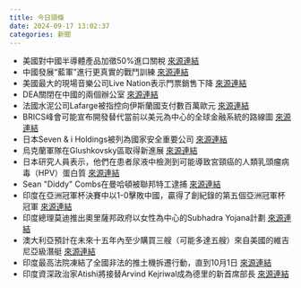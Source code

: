 ```yaml
---
title: 今日頭條
date: 2024-09-17 13:02:37
categories: 新聞            
---
```

- 美國對中國半導體產品加徵50%進口關稅 [來源連結](https://asiatimes.com/2024/09/china-says-new-us-tariffs-compounding-its-mistakes/)
- 中國發展“藍軍”進行更真實的戰鬥訓練 [來源連結](https://asiatimes.com/2024/09/china-blue-force-shooting-at-us-in-a-naval-metaverse/)
- 美國最大的現場音樂公司Live Nation表示門票銷售下降 [來源連結](https://www.npr.org/sections/planet-money/2024/09/17/g-s1-23026/music-festival-cancel-inflation-price-streaming)
- DEA關閉在中國的兩個辦公室 [來源連結](https://www.npr.org/2024/09/17/g-s1-23366/dea-closing-2-offices-in-china)
- 法國水泥公司Lafarge被指控向伊斯蘭國支付數百萬歐元 [來源連結](https://www.theguardian.com/world/2024/sep/17/french-cement-company-lafarge-paid-millions-to-islamic-state-syria)
- BRICS峰會可能宣布開發替代當前以美元為中心的全球金融系統的路線圖 [來源連結](https://asiatimes.com/2024/09/bric-by-bric-de-dollarization-only-a-matter-of-time/)
- 日本Seven & i Holdings被列為國家安全重要公司 [來源連結](https://www.japantimes.co.jp/business/2024/09/17/companies/seven-eleven-new-security-rating/)
- 烏克蘭軍隊在Glushkovsky區取得新進展 [來源連結](https://www.theguardian.com/commentisfree/2024/sep/17/political-settlement-russia-ukraine-nuclear-war)
- 日本研究人員表示，他們在患者尿液中檢測到可能導致宮頸癌的人類乳頭瘤病毒（HPV）蛋白質 [來源連結](https://www.japantimes.co.jp/news/2024/09/17/japan/science-health/japan-urine-test-for-cancer/)
- Sean "Diddy" Combs在曼哈頓被聯邦特工逮捕 [來源連結](https://www.japantimes.co.jp/news/2024/09/17/world/crime-legal/sean-diddy-combs-arrested/)
- 印度在亞洲冠軍杯決賽中以1-0擊敗中國，贏得了創紀錄的第五個亞洲冠軍杯冠軍 [來源連結](https://www.thehindu.com/sport/hockey/asian-champions-trophy-final-india-edges-past-china-1-0-clinches-record-extending-fifth-title/article68651625.ece)
- 印度總理莫迪推出奧里薩邦政府以女性為中心的Subhadra Yojana計劃 [來源連結](https://www.thehindu.com/news/national/odisha/pm-modi-launches-odisha-governments-subhadra-yojana-railway-nh-projects-worth-over-3800-crore/article68650903.ece)
- 澳大利亞預計在未來十五年內至少購買三艘（可能多達五艘）來自美國的維吉尼亞級潛艇 [來源連結](https://asiatimes.com/2024/09/why-china-is-so-very-vexed-about-aukus/)
- 印度最高法院凍結了全國非法的推土機拆遷行動，直到10月1日 [來源連結](https://www.thehindu.com/news/national/supreme-court-applies-brakes-on-bulldozer-justice-bars-such-demolitions-till-october-1/article68651160.ece)
- 印度資深政治家Atishi將接替Arvind Kejriwal成為德里的新首席部長 [來源連結](https://www.thehindu.com/news/cities/Delhi/atishi-to-succeed-arvind-kejriwal-as-delhi-chief-minister/article68650656.ece)



